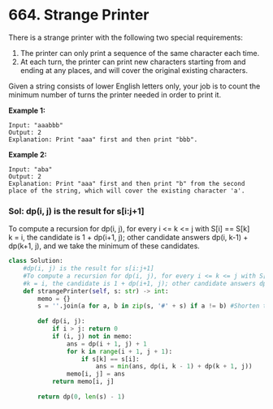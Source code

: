# 664. Strange Printer

There is a strange printer with the following two special requirements:

1. The printer can only print a sequence of the same character each time.
2. At each turn, the printer can print new characters starting from and ending at any places, and will cover the original existing characters.

Given a string consists of lower English letters only, your job is to count the minimum number of turns the printer needed in order to print it.

**Example 1:**  


```text
Input: "aaabbb"
Output: 2
Explanation: Print "aaa" first and then print "bbb".
```

**Example 2:**  


```text
Input: "aba"
Output: 2
Explanation: Print "aaa" first and then print "b" from the second place of the string, which will cover the existing character 'a'.
```

### Sol: dp\(i, j\) is the result for s\[i:j+1\]

To compute a recursion for dp\(i, j\), for every i &lt;= k &lt;= j with S\[i\] == S\[k\]  
k = i, the candidate is 1 + dp\(i+1, j\); other candidate answers dp\(i, k-1\) + dp\(k+1, j\), and we take the minimum of these candidates.

```python
class Solution:
    #dp(i, j) is the result for s[i:j+1]
    #To compute a recursion for dp(i, j), for every i <= k <= j with S[i] == S[k]
    #k = i, the candidate is 1 + dp(i+1, j); other candidate answers dp(i, k-1) + dp(k+1, j), and we take the minimum of these candidates.
    def strangePrinter(self, s: str) -> int:
        memo = {}
        s = ''.join(a for a, b in zip(s, '#' + s) if a != b) #Shorten the original string, like reduce aaabbb to ab
        
        def dp(i, j):
            if i > j: return 0
            if (i, j) not in memo:
                ans = dp(i + 1, j) + 1
                for k in range(i + 1, j + 1):
                    if s[k] == s[i]:
                        ans = min(ans, dp(i, k - 1) + dp(k + 1, j))
                memo[i, j] = ans
            return memo[i, j]
        
        return dp(0, len(s) - 1)
```

